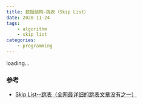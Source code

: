 ```yaml
---
title: 数据结构-跳表（Skip List）
date: 2020-11-24
tags:
    - algorithm
    - skip list
categories:
    - programming
---
```

 loading...
###  参考

- [Skip List--跳表（全网最详细的跳表文章没有之一）](https://www.jianshu.com/p/9d8296562806)